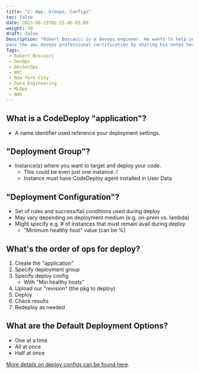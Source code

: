 ```yaml
---
title: "2: App, Groups, Configs"
toc: false
date: 2023-06-23T02:25:46-05:00
weight: 30
draft: false
Description: "Robert Boscacci is a devops engineer. He wants to help you \
pass the aws devops professional certification by sharing his notes here." # Keep to 150-160 chars
Tags:
 - Robert Boscacci
 - DevOps
 - DevSecOps
 - NYC
 - New York City
 - Data Engineering
 - MLOps
 - AWS
---
```


## What is a CodeDeploy "application"?
* A name identifier used reference your deployment settings.

## "Deployment Group"?
* Instance(s) where you want to target and deploy your code.
	* This could be even just one instance..!
	* Instance must have CodeDeploy agent installed in User Data

## "Deployment Configuration"?
* Set of rules and success/fail conditions used during deploy
* May vary depending on deployment medium (e.g. on-prem vs. lambda)
* Might specify e.g. # of instances that must remain avail during deploy
	* "Minimum healthy host" value (can be %)

## What's the order of ops for deploy?
1. Create the "application"
2. Specify deployment group
3. Specify deploy config
	* With "Min healthy hosts"
4. Upload our "revision" (the pkg to deploy)
5. Deploy
6. Check results
7. Redeploy as needed

## What are the Default Deployment Options?
* One at a time
* All at once
* Half at once

[More details on deploy configs can be found here](https://docs.aws.amazon.com/codedeploy/latest/userguide/deployment-configurations.html).